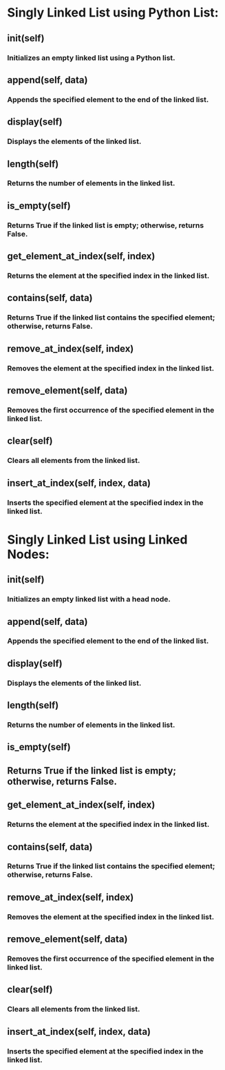 # Singly Linked List using Python List:


## __init__(self)

### Initializes an empty linked list using a Python list.

## append(self, data)

### Appends the specified element to the end of the linked list.

## display(self)

### Displays the elements of the linked list.

## length(self)

### Returns the number of elements in the linked list.

## is_empty(self)

### Returns True if the linked list is empty; otherwise, returns False.


## get_element_at_index(self, index)

### Returns the element at the specified index in the linked list.

## contains(self, data)

### Returns True if the linked list contains the specified element; otherwise, returns False.

## remove_at_index(self, index)

### Removes the element at the specified index in the linked list.

## remove_element(self, data)

### Removes the first occurrence of the specified element in the linked list.


## clear(self)

### Clears all elements from the linked list.

## insert_at_index(self, index, data)

### Inserts the specified element at the specified index in the linked list.


# Singly Linked List using Linked Nodes:

## __init__(self)

### Initializes an empty linked list with a head node.


## append(self, data)

### Appends the specified element to the end of the linked list.

## display(self)

### Displays the elements of the linked list.

## length(self)

### Returns the number of elements in the linked list.


## is_empty(self)

## Returns True if the linked list is empty; otherwise, returns False.

## get_element_at_index(self, index)

### Returns the element at the specified index in the linked list.

## contains(self, data)

### Returns True if the linked list contains the specified element; otherwise, returns False.

## remove_at_index(self, index)

### Removes the element at the specified index in the linked list.

## remove_element(self, data)

### Removes the first occurrence of the specified element in the linked list.

## clear(self)

### Clears all elements from the linked list.

## insert_at_index(self, index, data)

### Inserts the specified element at the specified index in the linked list.